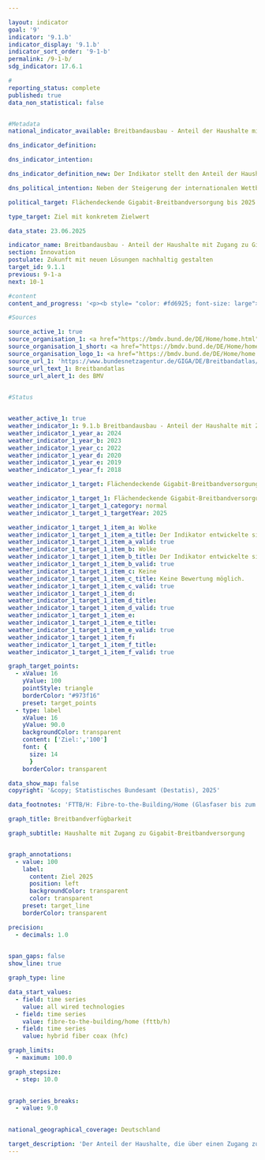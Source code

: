 ```yaml
---

layout: indicator        
goal: '9'        
indicator: '9.1.b'        
indicator_display: '9.1.b'        
indicator_sort_order: '9-1-b'        
permalink: /9-1-b/        
sdg_indicator: 17.6.1        

#
reporting_status: complete        
published: true        
data_non_statistical: false        


#Metadata        
national_indicator_available: Breitbandausbau - Anteil der Haushalte mit Zugang zu Gigabit-Breitbandversorgung        

dns_indicator_definition:         

dns_indicator_intention:         

dns_indicator_definition_new: Der Indikator stellt den Anteil der Haushalte mit Zugang zu Gigabit-Breitbandversorgung (in %) dar. Er zeigt die Entwicklung der technisch verlegten Breitbandverfügbarkeit bei den Haushalten in Deutschland für Gigabit-Anschlüsse (≥ 1&nbsp;000&nbsp;Mbit/s) über reine Glasfasernetze (FTTB/H), Kabelfernsehen (CATV) und alle leitungsgebundenen Technologien.        

dns_political_intention: Neben der Steigerung der internationalen Wettbewerbsfähigkeit sollen über den Ausbau der Breitbandverfügbarkeit mit Gigabit-Geschwindigkeit gleichwertige Lebensbedingungen in Deutschland ermöglicht werden. Für die Erreichung dieser Ziele sollen neben dem vorwiegend privatwirtschaftlich erfolgenden Ausbau auch staatliche Fördermaßnahmen den Ausbau in unwirtschaftlichen Gebieten unterstützen.        

political_target: Flächendeckende Gigabit-Breitbandversorgung bis 2025        

type_target: Ziel mit konkretem Zielwert        

data_state: 23.06.2025        

indicator_name: Breitbandausbau - Anteil der Haushalte mit Zugang zu Gigabit-Breitbandversorgung        
section: Innovation        
postulate: Zukunft mit neuen Lösungen nachhaltig gestalten        
target_id: 9.1.1        
previous: 9-1-a        
next: 10-1        

#content         
content_and_progress: '<p><b style= "color: #fd6925; font-size: large">9.1.b Breitbandausbau &#8209; Anteil der Haushalte mit Zugang zu Gigabit-Breitbandversorgung</b><br><br>Der Indikator stellt die Verfügbarkeit von Breitbandanschlüssen mit einer Downstreamgeschwindigkeit von mindestens 1&nbsp;000&nbsp;Mbit/s (Gigabit) in deutschen Privathaushalten dar. Erfasst werden dabei die leitungsgebundenen Technologien Glasfaser (Fiber to the Building beziehungsweise Fiber to the Home, FTTB/H) sowie Hybrid Fiber Coax (HFC, ehemals Kabelfernsehen). Datengrundlage der Auswertungen sind regelmäßig aktualisierte Versorgungsdaten von über 150&nbsp;Telekommunikationsunternehmen (TKU).<br><br>Mit Stand Ende 2024&nbsp;stehen Glasfaseranschlüsse mit einer Geschwindigkeit von mindestens 1&nbsp;000&nbsp;Mbit/s für 39,8&nbsp;% der Haushalte in Deutschland zur Verfügung. Zwischen 2015&nbsp;und 2024&nbsp;ist die Verfügbarkeit von FTTB/H-Anschlüssen mit mindestens 1&nbsp;000&nbsp;Mbit/s um 33,1&nbsp;Prozentpunkte gestiegen&nbsp;–&nbsp;das entspricht einer nahezu Versechsfachung (+494&nbsp;%). Im Zeitraum von Ende 2018&nbsp;bis Ende 2024&nbsp;hat sich der Anteil der Haushalte mit Anschlussmöglichkeit über Hybrid Fiber Coax (HFC) mit mindestens 1&nbsp;000&nbsp;Mbit/s von 23,7&nbsp;% auf 62,4&nbsp;% erhöht. Die Verfügbarkeit hat sich somit mehr als verdoppelt (+163&nbsp;%). Insgesamt stehen damit Ende 2024&nbsp;gigabitfähige Anschlussmöglichkeiten für 77,9&nbsp;% aller Privathaushalte zur Verfügung.<br><br>Die Breitbandverfügbarkeit im Gigabit-Bereich über alle leitungsgebundenen Technologien hinweg konzentriert sich dabei besonders auf dicht besiedelte Gebiete. Dort verfügen 90,4&nbsp;% der Haushalte über mindestens eine Gigabitanschlussmöglichkeit. In Gebieten mit mittlerer Besiedlungsdichte liegt der Anteil mit 76,9&nbsp;% deutlich niedriger. In dünn besiedelten Gebieten beträgt die Verfügbarkeit lediglich 51,5&nbsp;%. Wird lediglich auf die Verfügbarkeit von Gigabit-Glasfaseranschlussmöglichkeiten abgestellt, so ist der Abstand deutlich geringer: Ende 2024&nbsp;verfügen 42,5&nbsp;% der Haushalte in dicht besiedelten Gebieten über eine Gigabitanschlussmöglichkeit via Glasfaser&nbsp;–&nbsp;In mittel sowie gering besiedelten Gebieten liegt der Anteil jeweils bei rund 38&nbsp;%.<br><br>Auch auf Ebene der Bundesländer zeigen sich Unterschiede in der Verfügbarkeit. Den höchsten Anteil an Haushalten mit Gigabitanschlussmöglichkeit über alle Technologien unter den Flächenländern verzeichnet Schleswig-Holstein mit 91,6&nbsp;% im Jahr 2024, gefolgt von Niedersachsen mit 86,3&nbsp;%. Die niedrigste Verfügbarkeit weist Thüringen mit 55,7&nbsp;% auf, gefolgt von Sachsen-Anhalt mit 62,8&nbsp;%. Im Vergleich dazu liegt die Gigabitverfügbarkeit in den drei Stadtstaaten Berlin, Bremen und Hamburg jeweils bei über 95&nbsp;%&nbsp;–&nbsp;und damit deutlich über dem Wert für dicht besiedelte Gebiete im Bundesdurchschnitt.<br><br>Trotz der erreichten Fortschritte wird das politisch festgelegte Ziel einer flächendeckenden leitungsgebundenen Gigabitversorgung bis zum Jahr 2025&nbsp;voraussichtlich nicht vollständig erreicht werden.</p>'                

#Sources        

source_active_1: true
source_organisation_1: <a href="https://bmdv.bund.de/DE/Home/home.html" target="_blank" onclick="return confirm_alert('des BMV', 'De')">Bundesministerium für Verkehr</a>
source_organisation_1_short: <a href="https://bmdv.bund.de/DE/Home/home.html" target="_blank" onclick="return confirm_alert('des BMV', 'De')">Bundesministerium für Verkehr</a>
source_organisation_logo_1: <a href="https://bmdv.bund.de/DE/Home/home.html" target="_blank" onclick="return confirm_alert('des BMV', 'De')"><img src="https://dns-indikatoren.de/public/OrgImgDe/bmv.png" alt="Bundesministerium für Verkehr" title=" Klicken Sie hier um zur Homepage der Organisation Bundesministerium für Verkehr zu gelangen." style="height:60px; width:148px; border:transparent"/></a>
source_url_1: 'https://www.bundesnetzagentur.de/GIGA/DE/Breitbandatlas/start.html'
source_url_text_1: Breitbandatlas
source_url_alert_1: des BMV
        

#Status        


weather_active_1: true
weather_indicator_1: 9.1.b Breitbandausbau - Anteil der Haushalte mit Zugang zu Gigabit-Breitbandversorgung
weather_indicator_1_year_a: 2024
weather_indicator_1_year_b: 2023
weather_indicator_1_year_c: 2022
weather_indicator_1_year_d: 2020
weather_indicator_1_year_e: 2019
weather_indicator_1_year_f: 2018

weather_indicator_1_target: Flächendeckende Gigabit-Breitbandversorgung bis 2025

weather_indicator_1_target_1: Flächendeckende Gigabit-Breitbandversorgung bis 2025
weather_indicator_1_target_1_category: normal
weather_indicator_1_target_1_targetYear: 2025

weather_indicator_1_target_1_item_a: Wolke
weather_indicator_1_target_1_item_a_title: Der Indikator entwickelte sich in 2024 zwar in die gewünschte Richtung auf das Ziel zu, bei Fortsetzung der Entwicklung wäre das Ziel im Zieljahr aber um mehr als 20 % der Differenz zwischen Zielwert und dem Wert aus 2024 verfehlt worden.
weather_indicator_1_target_1_item_a_valid: true
weather_indicator_1_target_1_item_b: Wolke
weather_indicator_1_target_1_item_b_title: Der Indikator entwickelte sich in 2023 zwar in die gewünschte Richtung auf das Ziel zu, bei Fortsetzung der Entwicklung wäre das Ziel im Zieljahr aber um mehr als 20 % der Differenz zwischen Zielwert und dem Wert aus 2023 verfehlt worden.
weather_indicator_1_target_1_item_b_valid: true
weather_indicator_1_target_1_item_c: Keine
weather_indicator_1_target_1_item_c_title: Keine Bewertung möglich.
weather_indicator_1_target_1_item_c_valid: true
weather_indicator_1_target_1_item_d: 
weather_indicator_1_target_1_item_d_title: 
weather_indicator_1_target_1_item_d_valid: true
weather_indicator_1_target_1_item_e: 
weather_indicator_1_target_1_item_e_title: 
weather_indicator_1_target_1_item_e_valid: true
weather_indicator_1_target_1_item_f: 
weather_indicator_1_target_1_item_f_title: 
weather_indicator_1_target_1_item_f_valid: true        

graph_target_points:
  - xValue: 16
    yValue: 100
    pointStyle: triangle
    borderColor: "#973f16"
    preset: target_points
  - type: label
    xValue: 16
    yValue: 90.0
    backgroundColor: transparent
    content: ['Ziel:','100']
    font: {
      size: 14
      }
    borderColor: transparent        

data_show_map: false        
copyright: '&copy; Statistisches Bundesamt (Destatis), 2025'        

data_footnotes: 'FTTB/H: Fibre-to-the-Building/Home (Glasfaser bis zum Gebäude/in die Wohnung).<br>• HFC: Hybrid Fiber Coax (ehemals CATV: Cable Television (Kabelfernsehen)).<br>• Für Ende 2021 konnten wegen Umstellung der Prozesse aufgrund neuer gesetzlicher Vorgaben und Übernahme der Erhebung durch die Bundesnetzagentur keine Daten bereitgestellt werden.'        

graph_title: Breitbandverfügbarkeit        

graph_subtitle: Haushalte mit Zugang zu Gigabit-Breitbandversorgung        


graph_annotations:
  - value: 100
    label:
      content: Ziel 2025
      position: left
      backgroundColor: transparent
      color: transparent
    preset: target_line
    borderColor: transparent        

precision: 
  - decimals: 1.0
            

span_gaps: false        
show_line: true        

graph_type: line                

data_start_values: 
  - field: time series
    value: all wired technologies
  - field: time series
    value: fibre-to-the-building/home (fttb/h)
  - field: time series
    value: hybrid fiber coax (hfc)        

graph_limits: 
  - maximum: 100.0        

graph_stepsize: 
  - step: 10.0
            

graph_series_breaks: 
  - value: 9.0
                            

national_geographical_coverage: Deutschland                

target_description: 'Der Anteil der Haushalte, die über einen Zugang zur Gigabit-Breitbandversorgung verfügen, soll bis 2025&nbsp;auf 100&nbsp;% gesteigert werden.<br><br>• Ausgehend von der Zielformulierung werden bei Fortsetzung der durchschnittlichen Steigerung der Jahre 2019&nbsp;bis 2024&nbsp;(jeweils bezogen auf die Werte des zweiten Halbjahres) bis 2025&nbsp;nur etwa 85&nbsp;% der Haushalte über einen entsprechenden Anschluss verfügen. Der Indikator 9.1.b wird für das Jahr 2024&nbsp;mit <b>Wolke</b> bewertet.<br><br><a href="https://dns-indikatoren.de/status"><img src="https://sdg-indikatoren.de/public/Wettersymbole/Wolke.png" title="Der Indikator entwickelte sich in 2024&nbsp;zwar in die gewünschte Richtung auf das Ziel zu, bei Fortsetzung der Entwicklung wäre das Ziel im Zieljahr aber um mehr als 20&nbsp;% der Differenz zwischen Zielwert und dem Wert aus 2024&nbsp;verfehlt worden." alt="Wettersymbol Wolke"/></a> <br><small>Datenstand bei Bewertung: 23.06.2025</small>'        
---
```



